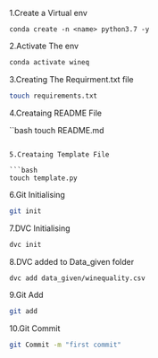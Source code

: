 1.Create a Virtual env

```
conda create -n <name> python3.7 -y

```

2.Activate The env

```bash
conda activate wineq

```

3.Creating The Requirment.txt file

```bash
touch requirements.txt

```

4.Creataing README File

``bash
touch README.md
```

5.Creataing Template File

```bash
touch template.py

```

6.Git Initialising

```bash
git init

```

7.DVC Initialising

```bash
dvc init

```

8.DVC added to Data_given folder

```bash
dvc add data_given/winequality.csv

```

9.Git Add

```bash
git add

```

10.Git Commit

```bash
git Commit -m "first commit"

```